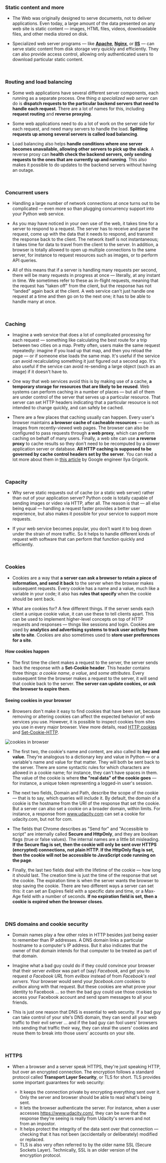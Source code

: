 ### Static content and more

  - The Web was originally designed to serve documents, not to deliver applications. Even today, a large amount of the data presented on any web site is static content — images, HTML files, videos, downloadable files, and other media stored on disk.

  - Specialized web server programs — like **[Apache](https://httpd.apache.org/)**, **[Nginx](https://www.nginx.com/resources/wiki/)**, or **[IIS](https://www.iis.net/)** — can serve static content from disk storage very quickly and efficiently. They can also provide access control, allowing only authenticated users to download particular static content.

&nbsp;

### Routing and load balancing

  - Some web applications have several different server components, each running as a separate process. One thing *a specialized web server* can do is **dispatch requests to the particular backend servers that need to handle each request**. There are a lot of names for this, including **request routing** and **reverse proxying**.

  - Some web applications need to do a lot of work on the server side for each request, and need many servers to handle the load. **Splitting requests up among several servers is called load balancing**.

  - Load balancing also helps **handle conditions where one server becomes unavailable, allowing other servers to pick up the slack**. A reverse proxy can **health check the backend servers, only sending requests to the ones that are currently up and running**. This also makes it possible to do updates to the backend servers without having an outage.

&nbsp;

### Concurrent users

  - Handling a large number of network connections at once turns out to be complicated — even more so than plugging concurrency support into your Python web service. 

  - As you may have noticed in your own use of the web, it takes time for a server to respond to a request. The server has to receive and parse the request, come up with the data that it needs to respond, and transmit the response back to the client. The network itself is not instantaneous; it takes time for data to travel from the client to the server. In addition, a browser is totally allowed to open up multiple connections to the same server, for instance to request resources such as images, or to perform API queries.

  - All of this means that if a server is handling many requests per second, there will be many requests in progress at once — literally, at any instant in time. We sometimes refer to these as in-flight requests, meaning that the request has "taken off" from the client, but the response has not "landed" again back at the client. A web service can't just handle one request at a time and then go on to the next one; it has to be able to handle many at once. 

&nbsp;

### Caching

  - Imagine a web service that does a lot of complicated processing for each request — something like calculating the best route for a trip between two cities on a map. Pretty often, users make the same request repeatedly: imagine if you load up that map, and then you reload the page — or if someone else loads the same map. It's useful if the service can avoid recalculating something it just figured out a second ago. It's also useful if the service can avoid re-sending a large object (such as an image) if it doesn't have to.

  - One way that web services avoid this is by making use of a cache, **a temporary storage for resources that are likely to be reused**. Web systems can perform caching in a number of places — but all of them are under control of the server that serves up a particular resource. That server can set HTTP headers indicating that a particular resource is not intended to change quickly, and can safely be cached. 

  - There are a few places that caching usually can happen. Every user's browser maintains **a browser cache of cacheable resources** — such as images from recently-viewed web pages. The browser can also be configured to pass requests through **a web proxy**, which can perform caching on behalf of many users. Finally, a web site can use **a reverse proxy** to cache results so they don't need to be recomputed by a slower application server or database. **All HTTP caching is supposed to be governed by cache control headers set by the server**. You can read a lot more about them in [this article](https://developers.google.com/web/fundamentals/performance/optimizing-content-efficiency/http-caching) by Google engineer Ilya Grigorik.

&nbsp;

### Capacity

  - Why serve static requests out of cache (or a static web server) rather than out of your application server? Python code is totally capable of sending images or video via HTTP, after all. The reason is that — all else being equal — handling a request faster provides a better user experience, but also makes it possible for your service to support more requests.

  - If your web service becomes popular, you don't want it to bog down under the strain of more traffic. So it helps to handle different kinds of request with software that can perform that function quickly and efficiently.

&nbsp;

### Cookies

  - Cookies are a way that **a server can ask a browser to retain a piece of information, and send it back** to the server when the browser makes subsequent requests. Every cookie has a name and a value, much like a variable in your code; it also has **rules that specify** when the cookie should be sent back.

  - What are cookies for? A few different things. If the server sends each client a unique cookie value, it can use these to tell clients apart. This can be used to implement higher-level concepts on top of HTTP requests and responses — things like sessions and login. Cookies are used by **analytics and advertising systems to track user activity from site to site**. Cookies are also sometimes used to **store user preferences for a site**.

  #### How cookies happen

  - The first time the client makes a request to the server, the server sends back the response with a **Set-Cookie header**. This header contains three things: *a cookie name*, *a value*, and *some attributes*. Every subsequent time the browser makes a request to the server, it will send that cookie back to the server. **The server can update cookies, or ask the browser to expire them**.

  #### Seeing cookies in your browser

  - Browsers don't make it easy to find cookies that have been set, because removing or altering cookies can affect the expected behavior of web services you use. However, it is possible to inspect cookies from sites you use in every major browser. View more details, read [HTTP cookies](https://developer.mozilla.org/en-US/docs/Web/HTTP/Cookies) and [Set-Cookie-HTTP](https://developer.mozilla.org/en-US/docs/Web/HTTP/Headers/Set-Cookie).

  ![cookies in browser](imgs/CookiesInBrowser.png)

  - The first two, the cookie's name and content, are also called its **key and value**. They're analogous to a dictionary key and value in Python — or a variable's name and value for that matter. They will both be sent back to the server. There are some syntactic rules for which characters are allowed in a cookie name; for instance, they can't have spaces in them. The value of the cookie is where **the "real data" of the cookie goes** — for instance, a unique token representing a logged-in user's session.

  - The next two fields, Domain and Path, describe the scope of the cookie — that is to say, which queries will include it. By default, the domain of a cookie is the hostname from the URI of the response that set the cookie. But a server can also set a cookie on a broader domain, within limits. For instance, a response from www.udacity.com can set a cookie for udacity.com, but not for com.

  - The fields that Chrome describes as "Send for" and "Accessible to script" are internally called **Secure and HttpOnly**, and they are boolean flags (true or false values). The internal names are a little bit misleading. **If the Secure flag is set, then the cookie will only be sent over HTTPS (encrypted) connections, not plain HTTP. If the HttpOnly flag is set, then the cookie will not be accessible to JavaScript code running on the page**.

  - Finally, the last two fields deal with the lifetime of the cookie — how long it should last. The creation time is just the time of the response that set the cookie. The expiration time is when the server wants the browser to stop saving the cookie. There are two different ways a server can set this: it can set an Expires field with a specific date and time, or a Max-Age field with a number of seconds. **If no expiration field is set, then a cookie is expired when the browser closes**.

&nbsp;

### DNS domains and cookie security

  - Domain names play a few other roles in HTTP besides just being easier to remember than IP addresses. A DNS domain links a particular hostname to a computer's IP address. But it also indicates that the owner of that domain intends for that computer to be treated as part of that domain.

  - Imagine what a bad guy could do if they could convince your browser that their server *evilbox* was part of (say) *Facebook*, and get you to request *a Facebook URL* from *evilbox* instead of from *Facebook's real servers*. Your browser would send your *facebook.com* cookies to *evilbox* along with that request. But these cookies are what prove your identity to Facebook … so then the bad guy could use those cookies to access your Facebook account and send spam messages to all your friends.

  - This is just one reason that DNS is essential to web security. If a bad guy can take control of your site's DNS domain, they can send all your web traffic to their evil server … and if the bad guy can fool users' browsers into sending that traffic their way, they can steal the users' cookies and reuse them to break into those users' accounts on your site.

&nbsp;

### HTTPS

  - When a browser and a server speak HTTPS, they're just speaking HTTP, but over an encrypted connection. The encryption follows a standard protocol called **Transport Layer Security**, or TLS for short. TLS provides some important guarantees for web security:

    - It keeps the connection private by encrypting everything sent over it. Only the server and browser should be able to read what's being sent.
    - It lets the browser authenticate the server. For instance, when a user accesses https://www.udacity.com/, they can be sure that the response they're seeing is really from Udacity's servers and not from an impostor.
    - It helps protect the integrity of the data sent over that connection — checking that it has not been (accidentally or deliberately) modified or replaced.
    - TLS is also very often referred to by the older name SSL (Secure Sockets Layer). Technically, SSL is an older version of the encryption protocol.

